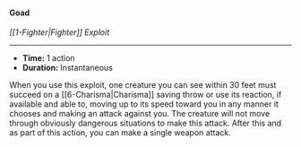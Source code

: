 #### Goad
*[[1-Fighter|Fighter]] Exploit*
___
- **Time:** 1 action
- **Duration:** Instantaneous

When you use this exploit, one creature you can see within 30 feet must succeed on a [[6-Charisma|Charisma]] saving throw or use its reaction, if available and able to, moving up to its speed toward you in any manner it chooses and making an attack against you. The creature will not move through obviously dangerous situations to make this attack.
After this and as part of this action, you can make a single weapon attack.
